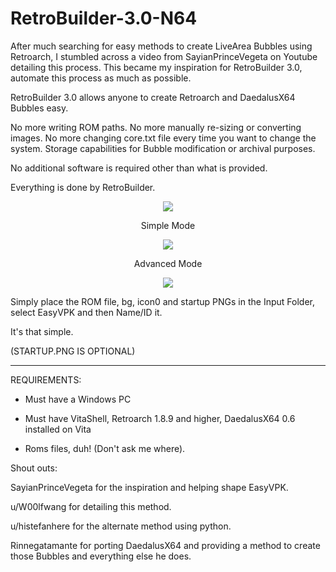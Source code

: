 # RetroBuilder-3.0-N64

After much searching for easy methods to create LiveArea Bubbles using Retroarch, I stumbled across a video from SayianPrinceVegeta on Youtube detailing this process. This became my inspiration for RetroBuilder 3.0, automate this process as much as possible.

RetroBuilder 3.0 allows anyone to create Retroarch and DaedalusX64 Bubbles easy.

No more writing ROM paths. No more manually re-sizing or converting images. No more changing core.txt file every time you want to change the system. Storage capabilities for Bubble modification or archival purposes.

No additional software is required other than what is provided.

Everything is done by RetroBuilder.


 
<p align="center"> 
  <img src="https://preview.redd.it/xx8ndrnpgcs61.png?width=258&format=png&auto=webp&s=2d1b515202a4bc8146ffc71720d5bc9d6609dc74">

<p align="center"> Simple Mode

<p align="center"> 
  <img src="https://preview.redd.it/kzwto1orgcs61.png?width=546&format=png&auto=webp&s=b24bfe7b77dffab059a38624e3596c10f33b3ae7">

<p align="center"> Advanced Mode
  

<p align="center"> 
  <img src="https://preview.redd.it/3urllkqzgcs61.png?width=153&format=png&auto=webp&s=b171b683812cdb286fba8a95dfc8dbe30c11b1ed">



Simply place the ROM file, bg, icon0 and startup PNGs in the Input Folder, select EasyVPK and then Name/ID it.

It's that simple.

(STARTUP.PNG IS OPTIONAL)

---


REQUIREMENTS:

* Must have a Windows PC

* Must have VitaShell, Retroarch 1.8.9 and higher, DaedalusX64 0.6 installed on Vita

* Roms files, duh! (Don't ask me where).



Shout outs:

SayianPrinceVegeta for the inspiration and helping shape EasyVPK.

u/W00lfwang for detailing this method.

u/histefanhere for the alternate method using python.

Rinnegatamante for porting DaedalusX64 and providing a method to create those Bubbles and everything else he does.
